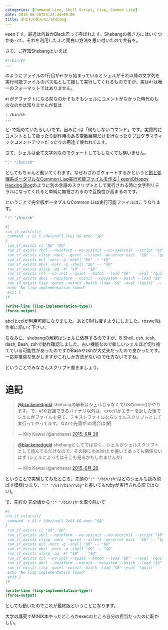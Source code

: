```yaml
---
categories: [Command Line, Shell Script, Lisp, Common Lisp]
date: 2015-06-26T23:24:44+09:00
title: あなたの知らないShebang
---
```

κeenです。最近は何故かBlack君って呼ばれます。Shebangの書き方にはいくつかあって、それを利用したふと面白い方法を思い付いたので共有を。
<!--more-->

さて、ご存知Shebangといえば

```sh
#!/bin/sh
...
```

のようにファイルの1行目が`#!`から始まっているとシェルがそれ以降の文字列を実行可能ファイルのパス名として捜して実行してくれるものですが、実は`#!`は唯一のフォーマットではありません。

`#!`がデファクトになる前なのかそもそもシェルにコメントがなかった時代のものなのかは知りませんが昔は

```sh
: /bin/sh
...
```

と`:`で始めていたらしいです。因みに`:`は「何もしないコマンド」です。実質的にコメントとして扱ったり副作用のある変数展開だけを行なったりプログラマティックコメントアウトだったりの用途で使われてます。

さて、シェルは全て文字列なのでクォートしてもしなくても構いません。

```sh
":" "/bin/sh"
```

としてもちゃんと動いてくれます。なぜわざわざクォートするかというと[割と処理系ポータブルなCommon Lisp実行可能ファイルを作る | κeenのHappy Hacκing Blog](http://keens.github.io/blog/2014/12/08/ge-tochu-li-xi-potaburunacommon-lispshi-xing-ke-neng-huairuwozuo-ru/)のように別の言語のスクリプトとして実行される時に文字列リテラルになってくれると単純に無視されるので互換性が高まるのです。

ということで完全版ポータブルなCommon Lisp実行可能ファイルはこうなります。


```lisp
":" "/bin/sh"

#|
run_if_exists(){
 command -v $1 > /dev/null 2>&1 && exec "$@"
}
 run_if_exists cl "$0" "$@"
 run_if_exists sbcl --noinform --no-sysinit --no-userinit --script "$0" -- "$@"
 run_if_exists clisp -norc --quiet --silent -on-error exit  "$0" -- "$@"
 run_if_exists ecl -norc -q -shell "$0" -- "$@"
 run_if_exists mkcl -norc -q -shell "$0" -- "$@"
 run_if_exists alisp -qq -#! "$0" -- "$@"
 run_if_exists ccl --no-init --quiet --batch --load "$0"  --eval '(quit)' -- "$@"
 run_if_exists abcl --noinform --noinit --nosystem --batch --load "$0" -- "$@"
 run_if_exists lisp -quiet -noinit -batch -load "$0" -eval '(quit)' -- "$@"
 echo "No lisp implementation found"
 exit 1
|#

(write-line (lisp-implementation-type))
(force-output)

```

abclとcclが利用可能になりました。あとCIMも捜すようにしました。roswellは作者に訊いて下さい。


ちなみに、shebangの解釈はシェルに依存するのですが、B Shell, csh, tcsh, dash, Bash, zshで動作確認しました。古い機能なので新しいシェルほど切り捨てている可能性があったのですがBashやzshが大丈夫だったので良かったです。
一応非推奨な気がしますがこれしか方法がないので仕方ないですね。


ということでみなさんスクリプト書きましょう。

# 追記
<blockquote class="twitter-tweet" data-conversation="none" lang="ja"><p lang="ja" dir="ltr"><a href="https://twitter.com/blackenedgold">@blackenedgold</a> shebangの解釈はシェルじゃなくてOSのexec()がやります。で、#!や認識できるバイナリ以外は、exec()がエラーを返した後でシェルがファイルを見て、テキストファイルならシェルスクリプトとして実行ってやってます。なので先頭が:の場合は(続</p>&mdash; Kilo Kawai (@anohana) <a href="https://twitter.com/anohana/status/614551978526445570">2015, 6月 26</a></blockquote>

<blockquote class="twitter-tweet" data-conversation="none" lang="ja"><p lang="ja" dir="ltr"><a href="https://twitter.com/blackenedgold">@blackenedgold</a> shebangとしてではなく、シェルがシェルスクリプトとして読んでるだけなので、その後に/bin/shとか書いてあっても関係ないはず (シェルによってはそこも見るかもしれませんが)</p>&mdash; Kilo Kawai (@anohana) <a href="https://twitter.com/anohana/status/614552151759589376">2015, 6月 26</a></blockquote>
<script async src="//platform.twitter.com/widgets.js" charset="utf-8"></script>

ということで実験してみたところ、先頭の`":" "/bin/sh"`はどのシェルも読み飛ばす模様(つまり、`":" "/usr/bin/ruby"`と書いてもrubyが実行される訳ではない)。

で、先程の 完全版から`":" "/bin/sh"`を取り除いて


```lisp
#|
run_if_exists(){
 command -v $1 > /dev/null 2>&1 && exec "$@"
}
 run_if_exists cl "$0" "$@"
 run_if_exists sbcl --noinform --no-sysinit --no-userinit --script "$0" -- "$@"
 run_if_exists clisp -norc --quiet --silent -on-error exit  "$0" -- "$@"
 run_if_exists ecl -norc -q -shell "$0" -- "$@"
 run_if_exists mkcl -norc -q -shell "$0" -- "$@"
 run_if_exists alisp -qq -#! "$0" -- "$@"
 run_if_exists ccl --no-init --quiet --batch --load "$0"  --eval '(quit)' -- "$@"
 run_if_exists abcl --noinform --noinit --nosystem --batch --load "$0" -- "$@"
 run_if_exists lisp -quiet -noinit -batch -load "$0" -eval '(quit)' -- "$@"
 echo "No lisp implementation found"
 exit 1
|#

(write-line (lisp-implementation-type))
(force-output)

```

としても動いたのでこれが最終版ということになります。

大学の講究でMINIX本やったどころかexecのところ自分の担当だったのに恥かしい。
